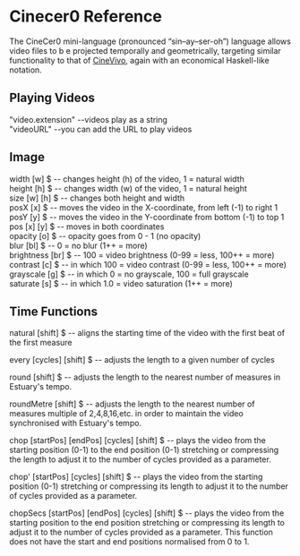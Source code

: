 # Cinecer0 Reference

The CineCer0 mini-language (pronounced “sin–ay–ser-oh”) language allows video files to b e projected temporally and geometrically, targeting similar functionality to that of [CineVivo](https://github.com/essteban/CineVivo), again with an economical Haskell-like notation.

## Playing Videos

"video.extension" --videos play as a string <br />
"videoURL" --you can add the URL to play videos <br />

## Image

width [w] $ -- changes height (h) of the video, 1 = natural width <br/>
height [h] $ -- changes width (w) of the video, 1 = natural height <br />
size [w] [h] $ -- changes both height and width <br />
posX [x] $ -- moves the video in the X-coordinate, from left (-1) to right 1 <br />
posY [y] $ -- moves the video in the Y-coordinate from bottom (-1) to top 1 <br />
pos [x] [y] $ -- moves in both coordinates <br />
opacity [o] $ -- opacity goes from 0 - 1 (no opacity) <br />
blur [bl] $ -- 0 = no blur (1++ = more) <br />
brightness [br] $ --  100 = video brightness (0-99 = less, 100++ = more) <br />
contrast [c] $ -- in which 100 = video contrast (0-99 = less, 100++ = more) <br />
grayscale [g] $ -- in which 0 = no grayscale, 100 = full grayscale <br />
saturate [s] $ -- in which 1.0 = video saturation (1++ = more) <br />


## Time Functions

natural [shift] $ -- aligns the starting time of the video with the first beat of the first measure <br />

every [cycles] [shift] $ -- adjusts the length to a given number of cycles <br />

round [shift] $ -- adjusts the length to the nearest number of measures in Estuary's tempo. <br />

roundMetre [shift] $ -- adjusts the length to the nearest number of measures multiple of 2,4,8,16,etc. in order to maintain the video synchronised with Estuary's tempo. <br />

chop [startPos] [endPos] [cycles] [shift] $ -- plays the video from the starting position (0-1) to the end position (0-1) stretching or compressing the length to adjust it to the number of cycles provided as a parameter. <br />

chop' [startPos] [cycles] [shift] $ --  plays the video from the starting position (0-1) stretching or compressing its length to adjust it to the number of cycles provided as a parameter. <br />

chopSecs [startPos] [endPos] [cycles] [shift] $ -- plays the video from the starting position to the end position stretching or compressing its length to adjust it to the number of cycles provided as a parameter. This function does not have the start and end positions normalised from 0 to 1. <br />
